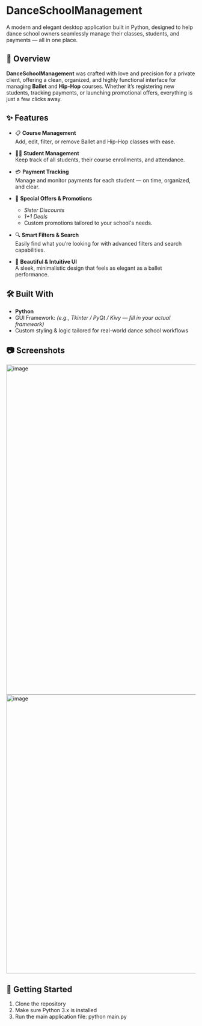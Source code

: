# DanceSchoolManagement

A modern and elegant desktop application built in Python, designed to help dance school owners seamlessly manage their classes, students, and payments — all in one place.

## 🧭 Overview

**DanceSchoolManagement** was crafted with love and precision for a private client, offering a clean, organized, and highly functional interface for managing **Ballet** and **Hip-Hop** courses. Whether it’s registering new students, tracking payments, or launching promotional offers, everything is just a few clicks away.

## ✨ Features

- 📋 **Course Management**  
  Add, edit, filter, or remove Ballet and Hip-Hop classes with ease.

- 🧑‍🎓 **Student Management**  
  Keep track of all students, their course enrollments, and attendance.

- 💳 **Payment Tracking**  
  Manage and monitor payments for each student — on time, organized, and clear.

- 👫 **Special Offers & Promotions**  
  - *Sister Discounts*  
  - *1+1 Deals*  
  - Custom promotions tailored to your school's needs.

- 🔍 **Smart Filters & Search**  
  Easily find what you’re looking for with advanced filters and search capabilities.

- 🎨 **Beautiful & Intuitive UI**  
  A sleek, minimalistic design that feels as elegant as a ballet performance.

## 🛠️ Built With

- **Python**
- GUI Framework: *(e.g., Tkinter / PyQt / Kivy — fill in your actual framework)*
- Custom styling & logic tailored for real-world dance school workflows

## 📷 Screenshots

<img width="1573" height="877" alt="image" src="https://github.com/user-attachments/assets/7a16d28c-4bb0-413d-9f9c-a3f3a4aa0c9c" />
<img width="1228" height="741" alt="image" src="https://github.com/user-attachments/assets/518d0604-343d-4ddb-b061-354f3d736edf" />




## 🚀 Getting Started

1. Clone the repository
2. Make sure Python 3.x is installed
3. Run the main application file:
   python main.py
